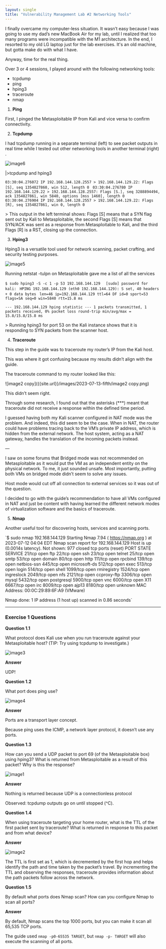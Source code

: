 ```yaml
---
layout: single
title: "Vulnerability Management Lab #2 Networking Tools"
---
```




I finally overcame my computer-less situation. It wasn’t easy because I was going to use my dad’s new MacBook Air for my lab, until I realized that too many programs were incompatible with the M1 architecture.  In the end, I resorted to my old LG laptop just for the lab exercises. It's an old machine, but gotta make do with what I have. 

Anyway, time for the real thing. 

Over 3 or 4 sessions, I played around with the following networking tools:

- tcpdump
- ping
- hping3
- traceroute
- nmap

1. **Ping**

First, I pinged the Metasploitable IP from Kali and vice versa to confirm connectivity.

2. **Tcpdump** 

I had tcpdump running in a separate terminal (left) to see packet outputs in real time while I tested out other networking tools in another terminal (right) . 

![image6]({{site.url}}/images/2023-07-13-fifth/image6.png)

|>tcpdump and hping3

`03:30:04.276072 IP 192.168.144.128.2557 > 192.168.144.129.22: Flags [S], seq 1354827860, win 512, length 0 `
`03:30:04.276780 IP 192.168.144.129.22 > 192.168.144.128.2557: Flags [S.], seq 3288894494, ack 1354827861, win 5840, options [mss 1460], length 0 `
`03:30:04.276904 IP 192.168.144.128.2557 > 192.168.144.129.22: Flags [R], seq 1354827861, win 0, length 0`

\> This output in the left terminal shows: Flags [S] means that a SYN flag sent out by Kali to Metasploitable, the second Flags [S] means that SYN/ACK was sent as a response from Metasploitable to Kali, and the third Flags [R] is a RST, closing up the connection.

3. **Hping3**

Hping3 is a versatile tool used for network scanning, packet crafting, and security testing purposes.

![image5]({{site.url}}/images/2023-07-13-fifth/image5.png)

Running netstat -tulpn on Metasploitable gave me a list of all the services

`$ sudo hping3 -S -c 1 -p 53 192.168.144.129  `
`[sudo] password for kali: `
 `HPING 192.168.144.129 (eth0 192.168.144.129): S set, 40 headers + 0 data bytes `
`len=46 ip=192.168.144.129 ttl=64 DF id=0 sport=53 flags=SA seq=0 win=5840 rtt=15.8 ms`

 `--- 192.168.144.129 hping statistic --- 1 packets transmitted, 1 packets received, 0% packet loss round-trip min/avg/max = 15.8/15.8/15.8 ms`

\> Running hping3 for port 53 on the Kali instance shows that it is responding to SYN packets from the scanner host.

4. **Traceroute**

This step in the guide was to traceroute my router’s IP from the Kali host.

This was where it got confusing because my results didn’t align with the guide.

The traceroute command to my router looked like this: 

![image2 copy]({{site.url}}/images/2023-07-13-fifth/image2 copy.png)

This didn’t seem right. 

Through some research, I found out that the asterisks (***) meant that traceroute did not receive a response within the defined time period.

I guessed having both my Kali scanner configured in NAT mode was the problem. And indeed, this did seem to be the case. When in NAT, the router could have problems tracing back to the VM’s private IP address, which is hidden from the external network. The host system, acting as a NAT gateway, handles the translation of the incoming packets instead.

— 

I saw on some forums that Bridged mode was not recommended on Metasploitable as it would put the VM as an independent entity on the physical network. To me, it just sounded unsafe. Most importantly, putting both VMs on bridged mode didn’t seem to solve any issues. 

Host mode would cut off all connection to external services so it was out of the question.

I decided to go with the guide’s recommendation to have all VMs configured in NAT and just be content with having learned the different network modes of virtualization software and the basics of traceroute.

5. **Nmap** 

Another useful tool for discovering hosts, services and scanning ports.

`$ sudo nmap 192.168.144.129
Starting Nmap 7.94 ( https://nmap.org ) at 2023-07-12 04:04 EDT 
Nmap scan report for 192.168.144.129 
Host is up (0.0014s latency). 
Not shown: 977 closed tcp ports (reset) 
PORT   STATE SERVICE 
21/tcp  open ftp 
22/tcp  open ssh 
23/tcp  open telnet 
25/tcp  open smtp 
53/tcp  open domain 
80/tcp  open http 
111/tcp open rpcbind 
139/tcp open netbios-ssn 
445/tcp open microsoft-ds 
512/tcp open exec 
513/tcp open login 
514/tcp open shell 
1099/tcp open rmiregistry 
1524/tcp open ingreslock 
2049/tcp open nfs 
2121/tcp open ccproxy-ftp 
3306/tcp open mysql 
5432/tcp open postgresql 
5900/tcp open vnc 
6000/tcp open X11 
6667/tcp open irc 
8009/tcp open ajp13 
8180/tcp open unknown 
MAC Address: 00:0C:29:89:6F:A9 (VMware)

Nmap done: 1 IP address (1 host up) scanned in 0.86 seconds`



------

### **Exercise 1 Questions**

**Question 1.1**

What protocol does Kali use when you run traceroute against your Metasploitable host? (TIP: Try using tcpdump to investigate.)

![image3]({{site.url}}/images/2023-07-13-fifth/image3.png)

**Answer**

UDP!

**Question 1.2**

What port does ping use? 

![image4]({{site.url}}/images/2023-07-13-fifth/image4.png)

**Answer**

Ports are a transport layer concept. 

Because ping uses the ICMP, a network layer protocol, it doesn’t use any ports.

**Question 1.3**

How can you send a UDP packet to port 69 (of the Metasploitable box) using hping3? What is returned from Metasploitable as a result of this packet? Why is this the response? 

![image1]({{site.url}}/images/2023-07-13-fifth/image1-9253170.png)

**Answer**

Nothing is returned because UDP is a connectionless protocol

Observed: tcpdump outputs go on until stopped (^C). 

**Question 1.4**

When using traceroute targeting your home router, what is the TTL of the first packet sent by traceroute? What is returned in response to this packet and from what device? 

**Answer**

![image2]({{site.url}}/images/2023-07-13-fifth/image2-9253077.png)

The TTL is first set as 1, which is decremented by the first hop and helps identify the path and time taken by the packet’s travel. By incrementing the TTL and observing the responses, traceroute provides information about the path packets follow across the network.

**Question 1.5**

By default what ports does Nmap scan? How can you configure Nmap to scan all ports? 

**Answer**

By default, Nmap scans the top 1000 ports, but you can make it scan all 65,535 TCP ports.

The guide used `nmap -p0-65535 TARGET`, but `nmap -p- TARGET` will also execute the scanning of all ports.